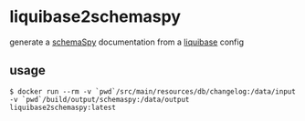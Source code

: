 # liquibase2schemaspy
generate a [schemaSpy](http://schemaspy.org) documentation from a [liquibase](https://www.liquibase.org/) config

## usage

```
$ docker run --rm -v `pwd`/src/main/resources/db/changelog:/data/input -v `pwd`/build/output/schemaspy:/data/output liquibase2schemaspy:latest
```
